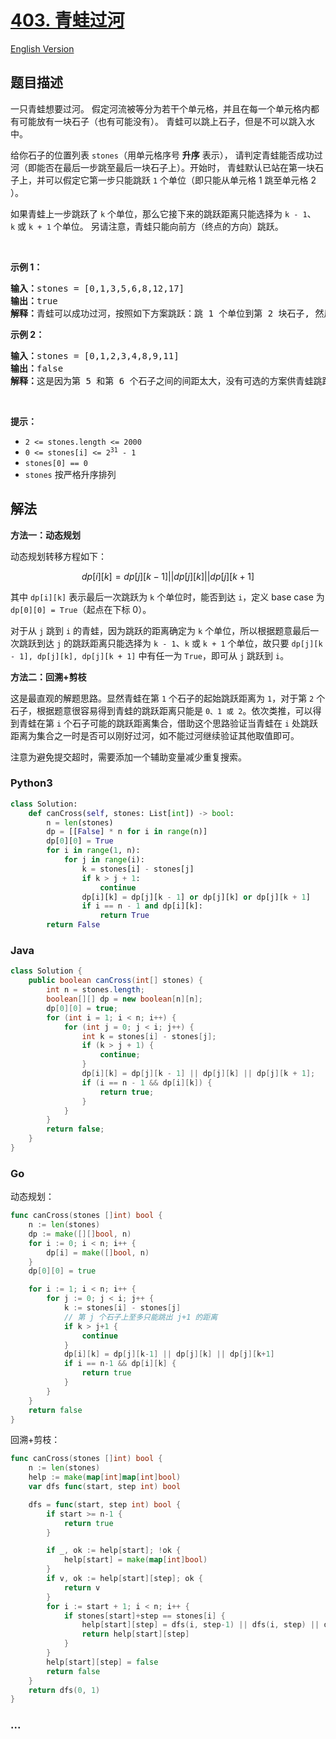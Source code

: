# [403. 青蛙过河](https://leetcode.cn/problems/frog-jump)

[English Version](/solution/0400-0499/0403.Frog%20Jump/README_EN.md)

## 题目描述

<!-- 这里写题目描述 -->

<p>一只青蛙想要过河。 假定河流被等分为若干个单元格，并且在每一个单元格内都有可能放有一块石子（也有可能没有）。 青蛙可以跳上石子，但是不可以跳入水中。</p>

<p>给你石子的位置列表 <code>stones</code>（用单元格序号 <strong>升序</strong> 表示），&nbsp;请判定青蛙能否成功过河（即能否在最后一步跳至最后一块石子上）。开始时，&nbsp;青蛙默认已站在第一块石子上，并可以假定它第一步只能跳跃 <code>1</code> 个单位（即只能从单元格 1 跳至单元格 2 ）。</p>

<p>如果青蛙上一步跳跃了&nbsp;<code>k</code><em>&nbsp;</em>个单位，那么它接下来的跳跃距离只能选择为&nbsp;<code>k - 1</code>、<code>k</code><em>&nbsp;</em>或&nbsp;<code>k + 1</code> 个单位。&nbsp;另请注意，青蛙只能向前方（终点的方向）跳跃。</p>

<p>&nbsp;</p>

<p><strong>示例 1：</strong></p>

<pre>
<strong>输入：</strong>stones = [0,1,3,5,6,8,12,17]
<strong>输出：</strong>true
<strong>解释：</strong>青蛙可以成功过河，按照如下方案跳跃：跳 1 个单位到第 2 块石子, 然后跳 2 个单位到第 3 块石子, 接着 跳 2 个单位到第 4 块石子, 然后跳 3 个单位到第 6 块石子, 跳 4 个单位到第 7 块石子, 最后，跳 5 个单位到第 8 个石子（即最后一块石子）。</pre>

<p><strong>示例 2：</strong></p>

<pre>
<strong>输入：</strong>stones = [0,1,2,3,4,8,9,11]
<strong>输出：</strong>false
<strong>解释：</strong>这是因为第 5 和第 6 个石子之间的间距太大，没有可选的方案供青蛙跳跃过去。</pre>

<p>&nbsp;</p>

<p><strong>提示：</strong></p>

<ul>
	<li><code>2 &lt;= stones.length &lt;= 2000</code></li>
	<li><code>0 &lt;= stones[i] &lt;= 2<sup>31</sup> - 1</code></li>
	<li><code>stones[0] == 0</code></li>
	<li><code>stones</code>&nbsp;按严格升序排列</li>
</ul>

## 解法

<!-- 这里可写通用的实现逻辑 -->

**方法一：动态规划**

动态规划转移方程如下：

$$
dp[i][k] = dp[j][k-1] || dp[j][k] || dp[j][k+1]
$$

其中 `dp[i][k]` 表示最后一次跳跃为 `k` 个单位时，能否到达 `i`，定义 base case 为 `dp[0][0] = True`（起点在下标 0）。

对于从 `j` 跳到 `i` 的青蛙，因为跳跃的距离确定为 `k` 个单位，所以根据题意最后一次跳跃到达 `j` 的跳跃距离只能选择为 `k - 1`、`k` 或 `k + 1` 个单位，故只要 `dp[j][k - 1], dp[j][k], dp[j][k + 1]` 中有任一为 `True`，即可从 `j` 跳跃到 `i`。

**方法二：回溯+剪枝**

这是最直观的解题思路。显然青蛙在第 `1` 个石子的起始跳跃距离为 `1`，对于第 `2` 个石子，根据题意很容易得到青蛙的跳跃距离只能是 `0、1 或 2`。依次类推，可以得到青蛙在第 `i` 个石子可能的跳跃距离集合，借助这个思路验证当青蛙在 `i` 处跳跃距离为集合之一时是否可以刚好过河，如不能过河继续验证其他取值即可。

注意为避免提交超时，需要添加一个辅助变量减少重复搜索。

<!-- tabs:start -->

### **Python3**

<!-- 这里可写当前语言的特殊实现逻辑 -->

```python
class Solution:
    def canCross(self, stones: List[int]) -> bool:
        n = len(stones)
        dp = [[False] * n for i in range(n)]
        dp[0][0] = True
        for i in range(1, n):
            for j in range(i):
                k = stones[i] - stones[j]
                if k > j + 1:
                    continue
                dp[i][k] = dp[j][k - 1] or dp[j][k] or dp[j][k + 1]
                if i == n - 1 and dp[i][k]:
                    return True
        return False
```

### **Java**

<!-- 这里可写当前语言的特殊实现逻辑 -->

```java
class Solution {
    public boolean canCross(int[] stones) {
        int n = stones.length;
        boolean[][] dp = new boolean[n][n];
        dp[0][0] = true;
        for (int i = 1; i < n; i++) {
            for (int j = 0; j < i; j++) {
                int k = stones[i] - stones[j];
                if (k > j + 1) {
                    continue;
                }
                dp[i][k] = dp[j][k - 1] || dp[j][k] || dp[j][k + 1];
                if (i == n - 1 && dp[i][k]) {
                    return true;
                }
            }
        }
        return false;
    }
}
```

### **Go**

动态规划：

```go
func canCross(stones []int) bool {
	n := len(stones)
	dp := make([][]bool, n)
	for i := 0; i < n; i++ {
		dp[i] = make([]bool, n)
	}
	dp[0][0] = true

	for i := 1; i < n; i++ {
		for j := 0; j < i; j++ {
			k := stones[i] - stones[j]
			// 第 j 个石子上至多只能跳出 j+1 的距离
			if k > j+1 {
				continue
			}
			dp[i][k] = dp[j][k-1] || dp[j][k] || dp[j][k+1]
			if i == n-1 && dp[i][k] {
				return true
			}
		}
	}
	return false
}
```

回溯+剪枝：

```go
func canCross(stones []int) bool {
	n := len(stones)
	help := make(map[int]map[int]bool)
	var dfs func(start, step int) bool

	dfs = func(start, step int) bool {
		if start >= n-1 {
			return true
		}

		if _, ok := help[start]; !ok {
			help[start] = make(map[int]bool)
		}
		if v, ok := help[start][step]; ok {
			return v
		}
		for i := start + 1; i < n; i++ {
			if stones[start]+step == stones[i] {
				help[start][step] = dfs(i, step-1) || dfs(i, step) || dfs(i, step+1)
				return help[start][step]
			}
		}
		help[start][step] = false
		return false
	}
	return dfs(0, 1)
}
```

### **...**

```

```

<!-- tabs:end -->
